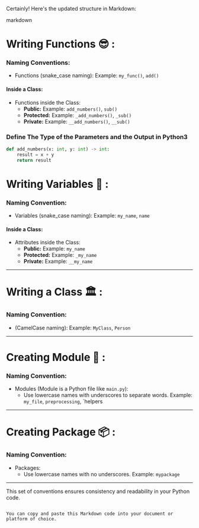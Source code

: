 Certainly! Here's the updated structure in Markdown:

markdown
# Writing Functions 😎 :

### Naming Conventions:
- Functions (snake_case naming): Example: `my_func()`, `add()`

#### Inside a Class:
- Functions inside the Class:
  - **Public:** Example: `add_numbers()`, `sub()`
  - **Protected:** Example: `_add_numbers()`, `_sub()`
  - **Private:** Example: `__add_numbers()`, `__sub()`

### Define The Type of the Parameters and the Output in Python3
```python
def add_numbers(x: int, y: int) -> int:
    result = x + y
    return result
```


# Writing Variables 📝 :

### Naming Convention:
- Variables (snake_case naming): Example: `my_name`, `name`

#### Inside a Class:
- Attributes inside the Class:
  - **Public:** Example: `my_name`
  - **Protected:** Example: `_my_name`
  - **Private:** Example: `__my_name`

---

# Writing a Class 🏛️ :

### Naming Convention:
- (CamelCase naming): Example: `MyClass`, `Person`

---

# Creating Module 📂 :

### Naming Convention:
- Modules (Module is a Python file like `main.py`):
  - Use lowercase names with underscores to separate words. Example: `my_file`, `preprocessing`, `helpers

---

# Creating Package 📦 :

### Naming Convention:
- Packages:
  - Use lowercase names with no underscores. Example: `mypackage`

---

This set of conventions ensures consistency and readability in your Python code.
```

You can copy and paste this Markdown code into your document or platform of choice.